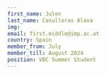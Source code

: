 ```yaml
---
first_name: Julen  
last_name: Casulleras Alava
img: 
email: first.middle@imp.ac.at
country: Spain
member_from: July
member_till: August 2024
position: VBC Summer Student
---
```


